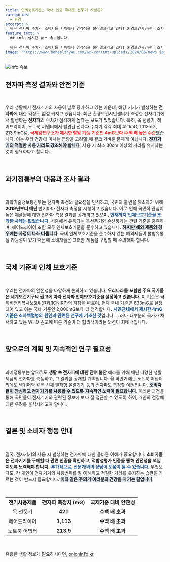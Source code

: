 ```yaml
---
title: 인체보호기준, 국내 인증 휴대용 선풍기 사실은?
categories:
  - 환경
excerpt: >
  높은 전자파 수치가 소비자들 사이에서 경각심을 불러일으키고 있다! 환경보건시민센터 조사 결과, 목 선풍기와 헤어드라이어의 전자파 수치가 국제 기준을 수백 배 초과! 안전을 위해 사용 시 30cm 이상의 거리 유지 필수! 자세한 내용이 궁금하다면 클릭하세요!
feature_text: >
  ## info 실시간 뉴스 속보입니다.

  높은 전자파 수치가 소비자들 사이에서 경각심을 불러일으키고 있다! 환경보건시민센터 조사 결과, 목 선풍기와 헤어드라이어의 전자파 수치가 국제 기준을 수백 배 초과! 안전을 위해 사용 시 30cm 이상의 거리 유지 필수! 자세한 내용이 궁금하다면 클릭하세요!
image: 'https://www.behealthy4u.com/wp-content/uploads/2024/06/news.jpg'
---
```


<p><img src="https://www.behealthy4u.com/wp-content/uploads/2024/06/news.jpg" alt="info 속보" /></p>

<h2 data-ke-size="size26">전자파 측정 결과와 안전 기준</h2>

<p data-ke-size="size16">&nbsp;</p>

<p>우리 생활에서 전자기기의 사용이 날로 증가하고 있는 가운데, 해당 기기가 발생하는 <b>전자파</b>에 대한 걱정도 점점 커지고 있습니다. 최근 환경보건시민센터가 측정한 전자기기에서 발생하는 <b>전자파</b>의 수치가 심각하게 높다는 보도가 있었습니다. 특히, 목 선풍기, 헤어드라이어, 노트북 어댑터에서 발견된 전자파 수치가 각각 최대 421mG, 1,113mG, 213.9mG로, <b><span style="color: #ee2323;">국제암연구소가 제시한 발암 가능 기준인 4mG보다 수백 배 높은 수준</span></b>였습니다. 이는 우리 건강에 미치는 영향을 고려할 때 결코 가벼운 문제가 아닙니다. <b><span style="background-color: #21538527;">전자기기의 적절한 사용 거리도 강조해야 합니다</span></b>, 사용 시 최소 30cm 이상의 거리를 유지하는 것이 필요하다고 합니다. </p>

<p data-ke-size="size16">&nbsp;</p>

<h2 data-ke-size="size26">과기정통부의 대응과 조사 결과</h2>

<p data-ke-size="size16">&nbsp;</p>

<p>과학기술정보통신부는 전자파 측정의 필요성을 인식하고, 국민의 불안을 해소하기 위해 <b>2019년부터 매년</b> 반기마다 전자파 측정을 시행하고 있습니다. 이로 인해 국민적 관심이 높은 제품들에 대한 전자파 측정 결과를 공개하고 있으며, <b><span style="color: #1a5490;">현재까지 인체보호기준을 초과한 사례는 없었습니다</span></b>. 시중에서 유통되는 목선풍기와 손선풍기는 관련 기준을 충족하며, 헤어드라이어 또한 모두 인체보호기준을 준수하고 있습니다. <b><span style="background-color: #21538527;">하지만 해외 제품의 경우에는 사정이 다소 다릅니다</span></b>. 국내 인체보호기준을 준수하지 않는 해외제품이 불법유통될 가능성이 있기 때문에 소비자들은 그러한 제품을 구입할 때 주의해야 합니다. </p>

<p data-ke-size="size16">&nbsp;</p>

<h2 data-ke-size="size26">국제 기준과 인체 보호기준</h2>

<p data-ke-size="size16">&nbsp;</p>

<p>우리는 전자파의 안전성을 다양하게 논의하고 있습니다. <b>우리나라를 포함한 주요 국가들은 세계보건기구의 권고에 따라 전자파 인체보호기준을 설정하고 있습니다.</b> 이 기준은 국제비전리복사보호위원회(ICNIRP)의 지침을 따르며, 현재 국내 기준은 833mG로 설정되어 있고 이는 국제 기준인 2,000mG보다 더 엄격합니다. <b><span style="color: #1a5490;">시민단체에서 제시한 4mG 기준은 소아백혈병의 원인과 관련된 연구에 기초한 것</span></b>입니다. 그러나 대부분의 국가가 채택하고 있는 WHO 권고에 따른 기준이 더 합리적이라는 의견이 지배적입니다. </p>

<p data-ke-size="size16">&nbsp;</p>

<h2 data-ke-size="size26">앞으로의 계획 및 지속적인 연구 필요성</h2>

<p data-ke-size="size16">&nbsp;</p>

<p>과기정통부는 앞으로도 <b>생활 속 전자파에 대한 잔여 불안</b> 해소를 위해 매년 다양한 생활제품의 전자파를 측정하고, 그 결과를 공개할 계획입니다. 올 하반기에는 노트북 어댑터 외에도 넥워머와 같은 신체 밀착형 온열기기 등의 전자파도 측정할 예정입니다. <b><span style="background-color: #21538527;">소비자들이 안심하고 전자기기를 사용할 수 있도록 지속적인 노력이 필요합니다</span></b>. 이러한 과정을 통해 국민들이 전자기기와 관련된 정보에 보다 잘 접근할 수 있도록 하여, 개인의 건강에 대한 우려를 불식시키고자 합니다. </p>

<p data-ke-size="size16">&nbsp;</p>

<h2 data-ke-size="size26">결론 및 소비자 행동 안내</h2>

<p data-ke-size="size16">&nbsp;</p>

<p>결국, 전자기기의 사용 시 발생하는 전자파에 대한 올바른 이해가 중요합니다. <b>소비자들은 전자기기를 구매할 때 관련 인증을 확인하고, 적합성평가 인증을 통해 안전성을 책임지도록 노력해야 합니다.</b> <b><span style="color: #1a5490;">추가적으로, 전문가와의 상담이 도움이 될 수 있습니다</span></b>. 무엇보다도, 각 개인이 전자기기의 사용범위를 잘 이해하고 적절한 거리를 유지하는 습관을 기르는 것이 반드시 필요합니다. <b><span style="background-color: #21538527;">이와 같은 주의가 여러분의 건강을 지키는 길입니다</span></b>. </p>

<p data-ke-size="size16">&nbsp;</p>

<table style="width:100%; text-align:center;">
  <tr>
    <td style="text-align: center; height: 17px;"><b>전기사용제품</b></td>
    <td style="text-align: center; height: 17px;"><b>전자파 측정치 (mG)</b></td>
    <td style="text-align: center; height: 17px;"><b>국제기준 대비 안전성</b></td>
  </tr>
  <tr>
    <td style="text-align: center; height: 17px;">목 선풍기</td>
    <td style="text-align: center; height: 17px;"><b>421</b></td>
    <td style="text-align: center; height: 17px;"><b>수백 배 초과</b></td>
  </tr>
  <tr>
    <td style="text-align: center; height: 17px;">헤어드라이어</td>
    <td style="text-align: center; height: 17px;"><b>1,113</b></td>
    <td style="text-align: center; height: 17px;"><b>수백 배 초과</b></td>
  </tr>
  <tr>
    <td style="text-align: center; height: 17px;">노트북 어댑터</td>
    <td style="text-align: center; height: 17px;"><b>213.9</b></td>
    <td style="text-align: center; height: 17px;"><b>수백 배 초과</b></td>
  </tr>
</table>

<p data-ke-size="size16">&nbsp;</p>
유용한 생활 정보가 필요하시다면, <a href="https://onioninfo.kr" rel="dofollow">onioninfo.kr</a>


